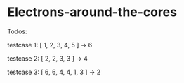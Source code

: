 # Electrons-around-the-cores

Todos:

testcase 1:
[ 1, 2, 3, 4, 5 ] -> 6

testcase 2:
[ 2, 2, 3, 3 ] -> 4


testcase 3:
[ 6, 6, 4, 4, 1, 3 ] -> 2






